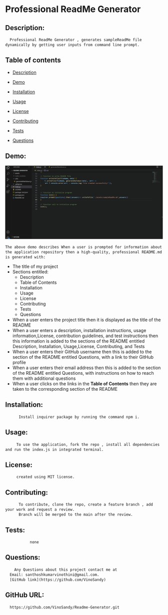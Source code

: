 # Professional ReadMe Generator
   ## Description: 
      Professional ReadMe Generator , generates sampleReadMe file dynamically by getting user inputs from command line prompt.        

   ## Table of contents
   - [Description](#description)
   
   - [Demo](#demo)

   - [Installation](#installation)

   - [Usage](#usage)

   - [License](#license)

   - [Contributing](#contributing)

   - [Tests](#tests)

   - [Questions](#questions)

  ## Demo:

   ![ReadMe Generator Demo](./assets/Demo/SampleReadMeDemo.gif) 
    
    The above demo describes When a user is prompted for information about the application repository then a high-quality, professional README.md is generated with:
   * The title of my project 
   * Sections entitled:
      * Description 
      * Table of Contents 
      * Installation 
      * Usage 
      * License 
      * Contributing 
      * Tests 
      * Questions
   * When a user enters the project title then it is displayed as the title of the README
   * When a user enters a description, installation instructions, usage information,License, contribution guidelines, and test instructions then this information is added to the sections of the README entitled Description, Installation, Usage,License, Contributing, and Tests
   * When a user enters their GitHub username then this is added to the section of the README entitled Questions, with a link to their GitHub profile
   * When a user enters their email address then this is added to the section of the README entitled Questions, with instructions on how to reach them with additional questions
   * When a user clicks on the links in the **Table of Contents** then they are taken to the corresponding section of the README
    

   ## Installation:
          Install inquirer package by running the command npm i.  
   ## Usage:
         To use the application, fork the repo , install all dependencies and run the index.js in integrated terminal.
   ## License:
         created using MIT license.
   ## Contributing:
          To contribute, clone the repo, create a feature branch , add your work and request a review.
          Branch will be merged to the main after the review.
   ## Tests:
               none
   ## Questions:
        Any Questions about this project contact me at
      Email: santhoshkumarvinothini@gmail.com.  
      [GitHub link](https://github.com/VinoSandy) 
              
  ## GitHub URL:
      https://github.com/VinoSandy/Readme-Generator.git

   
  